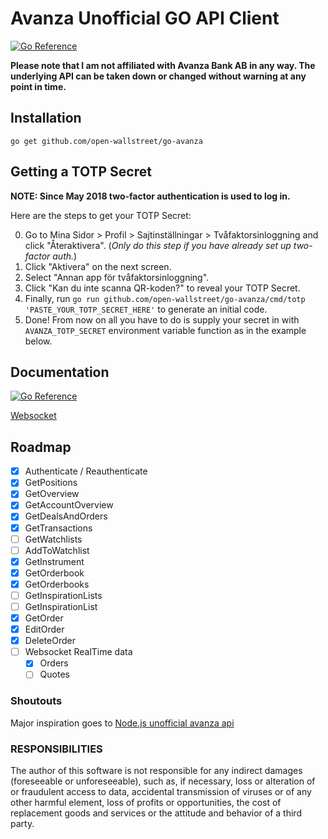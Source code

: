 # Avanza Unofficial GO API Client
[![Go Reference](https://pkg.go.dev/badge/github.com/open-wallstreet/go-avanza.svg)](https://pkg.go.dev/github.com/open-wallstreet/go-avanza)

**Please note that I am not affiliated with Avanza Bank AB in any way. The underlying API can be taken down or changed without warning at any point in time.**

## Installation

`go get github.com/open-wallstreet/go-avanza`

## Getting a TOTP Secret

**NOTE: Since May 2018 two-factor authentication is used to log in.**

Here are the steps to get your TOTP Secret:

0. Go to Mina Sidor > Profil > Sajtinställningar > Tvåfaktorsinloggning and click "Återaktivera". (_Only do this step if you have already set up two-factor auth._)
1. Click "Aktivera" on the next screen.
2. Select "Annan app för tvåfaktorsinloggning".
3. Click "Kan du inte scanna QR-koden?" to reveal your TOTP Secret.
4. Finally, run `go run github.com/open-wallstreet/go-avanza/cmd/totp 'PASTE_YOUR_TOTP_SECRET_HERE'` to generate an initial code.
5. Done! From now on all you have to do is supply your secret in with `AVANZA_TOTP_SECRET` environment variable function as in the example below.

## Documentation

[![Go Reference](https://pkg.go.dev/badge/github.com/open-wallstreet/go-avanza.svg)](https://pkg.go.dev/github.com/open-wallstreet/go-avanza)

[Websocket](./docs/websocket.md)

## Roadmap

- [x] Authenticate / Reauthenticate
- [x] GetPositions
- [x] GetOverview
- [x] GetAccountOverview
- [x] GetDealsAndOrders
- [x] GetTransactions
- [ ] GetWatchlists
- [ ] AddToWatchlist
- [x] GetInstrument
- [x] GetOrderbook
- [x] GetOrderbooks
- [ ] GetInspirationLists
- [ ] GetInspirationList
- [x] GetOrder
- [x] EditOrder
- [x] DeleteOrder
- [ ] Websocket RealTime data
  - [x] Orders
  - [ ] Quotes

### Shoutouts

Major inspiration goes to [Node.js unofficial avanza api](https://github.com/fhqvst/avanza)

### RESPONSIBILITIES

The author of this software is not responsible for any indirect damages (foreseeable or unforeseeable), such as, if necessary, loss or alteration of or fraudulent access to data, accidental transmission of viruses or of any other harmful element, loss of profits or opportunities, the cost of replacement goods and services or the attitude and behavior of a third party.
